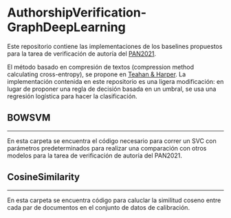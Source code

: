 # AuthorshipVerification-GraphDeepLearning

Este repositorio contiene las implementaciones de los baselines propuestos para la tarea de verificación de autoría del [PAN2021](https://pan.webis.de/clef21/pan21-web/author-identification.html).

El método basado en compresión de textos (compression method calculating cross-entropy), se propone en [Teahan & Harper](https://link.springer.com/chapter/10.1007/978-94-017-0171-6_7). La implementación contenida en este repositorio es una ligera modificación: en lugar de proponer una regla de decisión basada en un umbral, se usa una regresión logística para hacer la clasificación.



## BOWSVM
***

En esta carpeta se encuentra el código necesario para correr un SVC con parámetros predeterminados para realizar una comparación con otros modelos para la tarea de verificación de autoría del PAN2021.

## CosineSimilarity
***

En esta carpeta se encuentra código para caluclar la similitud coseno entre cada par de documentos en el conjunto de datos de calibración.